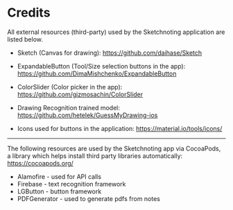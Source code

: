 #  Credits

All external resources (third-party) used by the Sketchnoting application are listed below.

- Sketch (Canvas for drawing): https://github.com/daihase/Sketch
- ExpandableButton (Tool/Size selection buttons in the app): https://github.com/DimaMishchenko/ExpandableButton
- ColorSlider (Color picker in the app): https://github.com/gizmosachin/ColorSlider

- Drawing Recognition trained model: https://github.com/hetelek/GuessMyDrawing-ios

- Icons used for buttons in the application: https://material.io/tools/icons/

---------------------

The following resources are used by the Sketchnoting app via CocoaPods, a library which helps install third party libraries automatically: https://cocoapods.org/

- Alamofire - used for API calls
- Firebase - text recognition framework
- LGButton - button framework
- PDFGenerator - used to generate pdfs from notes
